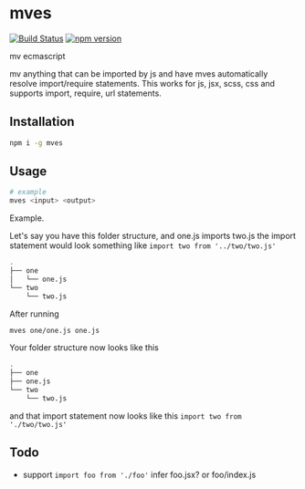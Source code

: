 # mves

[![Build Status](https://travis-ci.org/esayemm/mves.svg?branch=master)](https://travis-ci.org/esayemm/mves)
[![npm version](https://badge.fury.io/js/mves.svg)](https://badge.fury.io/js/mves)

mv ecmascript

mv anything that can be imported by js and have mves automatically resolve import/require statements. This works for js, jsx, scss, css and supports import, require, url statements.

## Installation

```sh
npm i -g mves
```

## Usage

```sh
# example
mves <input> <output>
```

Example.

Let's say you have this folder structure, and one.js imports two.js the import statement would look something like `import two from '../two/two.js'`

```sh
.
├── one
│   └── one.js
└── two
    └── two.js
```

After running

```sh
mves one/one.js one.js
```

Your folder structure now looks like this

```sh
.
├── one
├── one.js
└── two
    └── two.js
```

and that import statement now looks like this `import two from './two/two.js'`

## Todo

- support `import foo from './foo'` infer foo.jsx? or foo/index.js
